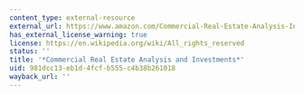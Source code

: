 ```yaml
---
content_type: external-resource
external_url: https://www.amazon.com/Commercial-Real-Estate-Analysis-Investments/dp/1133108822
has_external_license_warning: true
license: https://en.wikipedia.org/wiki/All_rights_reserved
status: ''
title: '*Commercial Real Estate Analysis and Investments*'
uid: 981dcc13-eb1d-4fcf-b555-c4b38b261018
wayback_url: ''
---
```

